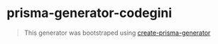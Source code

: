 # prisma-generator-codegini

> This generator was bootstraped using [create-prisma-generator](https://github.com/YassinEldeeb/create-prisma-generator)
